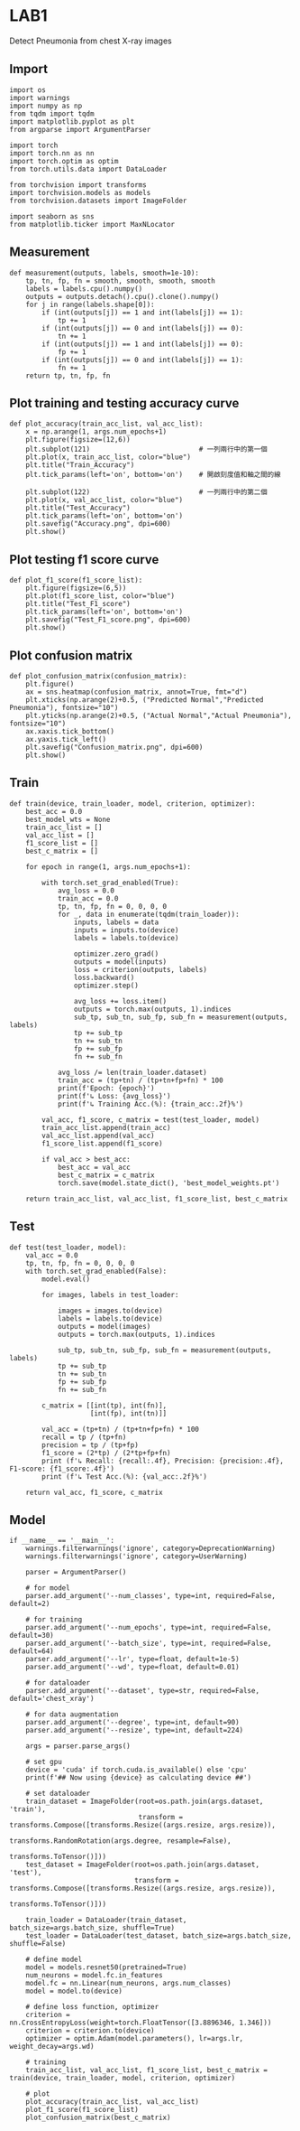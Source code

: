 # LAB1
Detect Pneumonia from chest X-ray images

## Import
    import os
    import warnings
    import numpy as np
    from tqdm import tqdm
    import matplotlib.pyplot as plt
    from argparse import ArgumentParser

    import torch
    import torch.nn as nn
    import torch.optim as optim
    from torch.utils.data import DataLoader

    from torchvision import transforms
    import torchvision.models as models
    from torchvision.datasets import ImageFolder

    import seaborn as sns
    from matplotlib.ticker import MaxNLocator

## Measurement
    def measurement(outputs, labels, smooth=1e-10):
        tp, tn, fp, fn = smooth, smooth, smooth, smooth
        labels = labels.cpu().numpy()
        outputs = outputs.detach().cpu().clone().numpy()
        for j in range(labels.shape[0]):
            if (int(outputs[j]) == 1 and int(labels[j]) == 1):
                tp += 1
            if (int(outputs[j]) == 0 and int(labels[j]) == 0):
                tn += 1
            if (int(outputs[j]) == 1 and int(labels[j]) == 0):
                fp += 1
            if (int(outputs[j]) == 0 and int(labels[j]) == 1):
                fn += 1
        return tp, tn, fp, fn

## Plot training and testing accuracy curve
    def plot_accuracy(train_acc_list, val_acc_list):
        x = np.arange(1, args.num_epochs+1)
        plt.figure(figsize=(12,6))
        plt.subplot(121)                           # 一列兩行中的第一個
        plt.plot(x, train_acc_list, color="blue")
        plt.title("Train_Accuracy")
        plt.tick_params(left='on', bottom='on')    # 開啟刻度值和軸之間的線

        plt.subplot(122)                           # 一列兩行中的第二個
        plt.plot(x, val_acc_list, color="blue")
        plt.title("Test_Accuracy")
        plt.tick_params(left='on', bottom='on')
        plt.savefig("Accuracy.png", dpi=600)
        plt.show()

## Plot testing f1 score curve
    def plot_f1_score(f1_score_list):
        plt.figure(figsize=(6,5))
        plt.plot(f1_score_list, color="blue")
        plt.title("Test_F1_score")
        plt.tick_params(left='on', bottom='on')
        plt.savefig("Test_F1_score.png", dpi=600)
        plt.show()
 
## Plot confusion matrix
    def plot_confusion_matrix(confusion_matrix):
        plt.figure()
        ax = sns.heatmap(confusion_matrix, annot=True, fmt="d")
        plt.xticks(np.arange(2)+0.5, ("Predicted Normal","Predicted Pneumonia"), fontsize="10")
        plt.yticks(np.arange(2)+0.5, ("Actual Normal","Actual Pneumonia"), fontsize="10")
        ax.xaxis.tick_bottom()
        ax.yaxis.tick_left()
        plt.savefig("Confusion_matrix.png", dpi=600)
        plt.show()

## Train
    def train(device, train_loader, model, criterion, optimizer):
        best_acc = 0.0
        best_model_wts = None
        train_acc_list = []
        val_acc_list = []
        f1_score_list = []
        best_c_matrix = []

        for epoch in range(1, args.num_epochs+1):

            with torch.set_grad_enabled(True):
                avg_loss = 0.0
                train_acc = 0.0
                tp, tn, fp, fn = 0, 0, 0, 0     
                for _, data in enumerate(tqdm(train_loader)):
                    inputs, labels = data
                    inputs = inputs.to(device)
                    labels = labels.to(device)

                    optimizer.zero_grad()
                    outputs = model(inputs)
                    loss = criterion(outputs, labels)
                    loss.backward()
                    optimizer.step()

                    avg_loss += loss.item()
                    outputs = torch.max(outputs, 1).indices
                    sub_tp, sub_tn, sub_fp, sub_fn = measurement(outputs, labels)
                    tp += sub_tp
                    tn += sub_tn
                    fp += sub_fp
                    fn += sub_fn          

                avg_loss /= len(train_loader.dataset)
                train_acc = (tp+tn) / (tp+tn+fp+fn) * 100
                print(f'Epoch: {epoch}')
                print(f'↳ Loss: {avg_loss}')
                print(f'↳ Training Acc.(%): {train_acc:.2f}%')

            val_acc, f1_score, c_matrix = test(test_loader, model)
            train_acc_list.append(train_acc)
            val_acc_list.append(val_acc)
            f1_score_list.append(f1_score)

            if val_acc > best_acc:
                best_acc = val_acc
                best_c_matrix = c_matrix
                torch.save(model.state_dict(), 'best_model_weights.pt')

        return train_acc_list, val_acc_list, f1_score_list, best_c_matrix

## Test
    def test(test_loader, model):
        val_acc = 0.0
        tp, tn, fp, fn = 0, 0, 0, 0
        with torch.set_grad_enabled(False):
            model.eval()
        
            for images, labels in test_loader:
            
                images = images.to(device)
                labels = labels.to(device)
                outputs = model(images)
                outputs = torch.max(outputs, 1).indices

                sub_tp, sub_tn, sub_fp, sub_fn = measurement(outputs, labels)
                tp += sub_tp
                tn += sub_tn
                fp += sub_fp
                fn += sub_fn

            c_matrix = [[int(tp), int(fn)],
                        [int(fp), int(tn)]]
        
            val_acc = (tp+tn) / (tp+tn+fp+fn) * 100
            recall = tp / (tp+fn)
            precision = tp / (tp+fp)
            f1_score = (2*tp) / (2*tp+fp+fn)
            print (f'↳ Recall: {recall:.4f}, Precision: {precision:.4f}, F1-score: {f1_score:.4f}')
            print (f'↳ Test Acc.(%): {val_acc:.2f}%')

        return val_acc, f1_score, c_matrix

## Model
    if __name__ == '__main__':
        warnings.filterwarnings('ignore', category=DeprecationWarning)
        warnings.filterwarnings('ignore', category=UserWarning)

        parser = ArgumentParser()

        # for model
        parser.add_argument('--num_classes', type=int, required=False, default=2)

        # for training
        parser.add_argument('--num_epochs', type=int, required=False, default=30)
        parser.add_argument('--batch_size', type=int, required=False, default=64)
        parser.add_argument('--lr', type=float, default=1e-5)
        parser.add_argument('--wd', type=float, default=0.01)

        # for dataloader
        parser.add_argument('--dataset', type=str, required=False, default='chest_xray')

        # for data augmentation
        parser.add_argument('--degree', type=int, default=90)
        parser.add_argument('--resize', type=int, default=224)

        args = parser.parse_args()

        # set gpu
        device = 'cuda' if torch.cuda.is_available() else 'cpu'
        print(f'## Now using {device} as calculating device ##')

        # set dataloader
        train_dataset = ImageFolder(root=os.path.join(args.dataset, 'train'),
                                    transform = transforms.Compose([transforms.Resize((args.resize, args.resize)),
                                                                    transforms.RandomRotation(args.degree, resample=False),
                                                                    transforms.ToTensor()]))
        test_dataset = ImageFolder(root=os.path.join(args.dataset, 'test'),
                                   transform = transforms.Compose([transforms.Resize((args.resize, args.resize)),
                                                                   transforms.ToTensor()]))

        train_loader = DataLoader(train_dataset, batch_size=args.batch_size, shuffle=True)
        test_loader = DataLoader(test_dataset, batch_size=args.batch_size, shuffle=False)

        # define model
        model = models.resnet50(pretrained=True)
        num_neurons = model.fc.in_features
        model.fc = nn.Linear(num_neurons, args.num_classes)
        model = model.to(device)

        # define loss function, optimizer
        criterion = nn.CrossEntropyLoss(weight=torch.FloatTensor([3.8896346, 1.346]))
        criterion = criterion.to(device)
        optimizer = optim.Adam(model.parameters(), lr=args.lr, weight_decay=args.wd)

        # training
        train_acc_list, val_acc_list, f1_score_list, best_c_matrix = train(device, train_loader, model, criterion, optimizer)

        # plot
        plot_accuracy(train_acc_list, val_acc_list)
        plot_f1_score(f1_score_list)
        plot_confusion_matrix(best_c_matrix)
